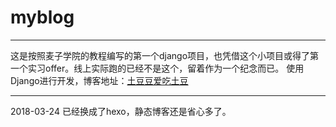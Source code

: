 # myblog
---
这是按照麦子学院的教程编写的第一个django项目，也凭借这个小项目或得了第一个实习offer。线上实际跑的已经不是这个，留着作为一个纪念而已。
使用Django进行开发，博客地址：[土豆豆爱吃土豆](http://ipotato.top)

---
2018-03-24
已经换成了hexo，静态博客还是省心多了。
